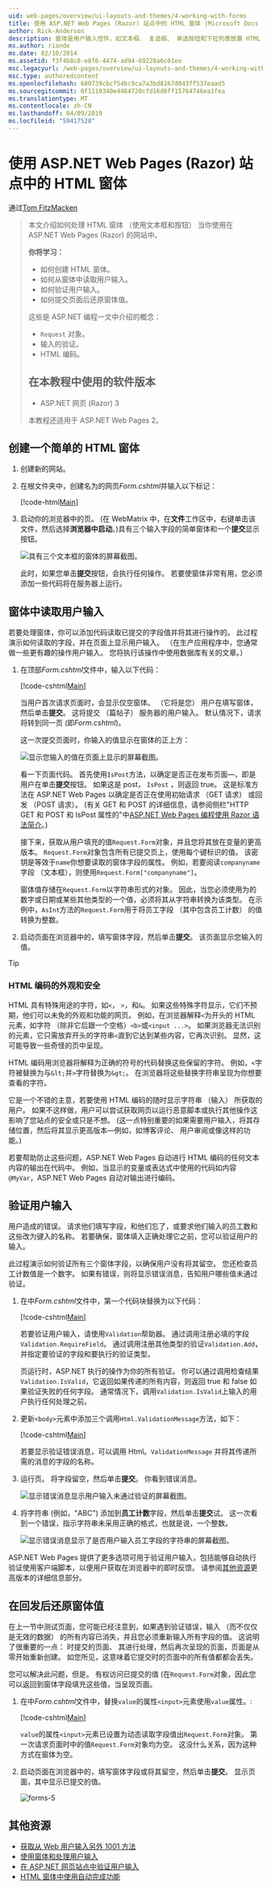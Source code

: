 ```yaml
---
uid: web-pages/overview/ui-layouts-and-themes/4-working-with-forms
title: 使用 ASP.NET Web Pages (Razor) 站点中的 HTML 窗体 |Microsoft Docs
author: Rick-Anderson
description: 窗体是用户输入控件，如文本框、 复选框、 单选按钮和下拉列表放置 HTML 文档的一部分。 使用窗体以下值时...
ms.author: riande
ms.date: 02/10/2014
ms.assetid: f3f4b8c8-e8f6-4474-ad94-69228a6c01ee
msc.legacyurl: /web-pages/overview/ui-layouts-and-themes/4-working-with-forms
msc.type: authoredcontent
ms.openlocfilehash: 680739cbcf54bc9ca7a3bd8167d043ff537eaad5
ms.sourcegitcommit: 0f1119340e4464720cfd16d0ff15764746ea1fea
ms.translationtype: MT
ms.contentlocale: zh-CN
ms.lasthandoff: 04/09/2019
ms.locfileid: "59417528"
---
```

# <a name="working-with-html-forms-in-aspnet-web-pages-razor-sites"></a>使用 ASP.NET Web Pages (Razor) 站点中的 HTML 窗体

通过[Tom FitzMacken](https://github.com/tfitzmac)

> 本文介绍如何处理 HTML 窗体 （使用文本框和按钮） 当你使用在 ASP.NET Web Pages (Razor) 的网站中。
> 
> **你将学习：** 
> 
> - 如何创建 HTML 窗体。
> - 如何从窗体中读取用户输入。
> - 如何验证用户输入。
> - 如何提交页面后还原窗体值。
> 
> 这些是 ASP.NET 编程一文中介绍的概念：
> 
> - `Request` 对象。
> - 输入的验证。
> - HTML 编码。
>   
> 
> ## <a name="software-versions-used-in-the-tutorial"></a>在本教程中使用的软件版本
> 
> 
> - ASP.NET 网页 (Razor) 3
>   
> 
> 本教程还适用于 ASP.NET Web Pages 2。


## <a name="creating-a-simple-html-form"></a>创建一个简单的 HTML 窗体

1. 创建新的网站。
2. 在根文件夹中，创建名为的网页*Form.cshtml*并输入以下标记：

    [!code-html[Main](4-working-with-forms/samples/sample1.html)]
3. 启动你的浏览器中的页。 (在 WebMatrix 中，在**文件**工作区中，右键单击该文件，然后选择**浏览器中启动**。)具有三个输入字段的简单窗体和一个**提交**显示按钮。

    ![具有三个文本框的窗体的屏幕截图。](4-working-with-forms/_static/image1.jpg)

    此时，如果您单击**提交**按钮，会执行任何操作。 若要使窗体非常有用，您必须添加一些代码将在服务器上运行。

## <a name="reading-user-input-from-the-form"></a>窗体中读取用户输入

若要处理窗体，你可以添加代码读取已提交的字段值并将其进行操作的。 此过程演示如何读取的字段，并在页面上显示用户输入。 （在生产应用程序中，您通常做一些更有趣的操作用户输入。 您将执行该操作中使用数据库有关的文章。）

1. 在顶部*Form.cshtml*文件中，输入以下代码：

    [!code-cshtml[Main](4-working-with-forms/samples/sample2.cshtml)]

    当用户首次请求页面时，会显示仅空窗体。 （它将是您） 用户在填写窗体，然后单击**提交**。 这将提交 （篇帖子） 服务器的用户输入。 默认情况下，请求将转到同一页 (即*Form.cshtml*)。

    这一次提交页面时，你输入的值显示在窗体的正上方：

    ![显示您输入的值在页面上显示的屏幕截图。](4-working-with-forms/_static/image2.jpg)

    看一下页面代码。 首先使用`IsPost`方法，以确定是否正在发布页面&#8212;，即是用户在单击**提交**按钮。 如果这是 post， `IsPost` ，则返回 true。 这是标准方法在 ASP.NET Web Pages 以确定是否正在使用初始请求 （GET 请求） 或回发 （POST 请求）。 (有关 GET 和 POST 的详细信息，请参阅侧栏"HTTP GET 和 POST 和 IsPost 属性的"中[ASP.NET Web Pages 编程使用 Razor 语法简介](https://go.microsoft.com/fwlink/?LinkId=202890#SB_HttpGetPost)。)

    接下来，获取从用户填充的值`Request.Form`对象，并且您将其放在变量的更高版本。 `Request.Form`对象包含所有已提交页上，使用每个键标识的值。 该密钥是等效于`name`你想要读取的窗体字段的属性。 例如，若要阅读`companyname`字段 （文本框），则使用`Request.Form["companyname"]`。

    窗体值存储在`Request.Form`以字符串形式的对象。 因此，当您必须使用为的数字或日期或某些其他类型的一个值，必须将其从字符串转换为该类型。 在示例中，`AsInt`方法的`Request.Form`用于将员工字段 （其中包含员工计数） 的值转换为整数。
2. 启动页面在浏览器中的，填写窗体字段，然后单击**提交**。 该页面显示您输入的值。

> [!TIP] 
> 
> <a id="SB_HTMLEncoding"></a>
> ### <a name="html-encoding-for-appearance-and-security"></a>HTML 编码的外观和安全
> 
> HTML 具有特殊用途的字符，如`<`， `>`，和`&`。 如果这些特殊字符显示，它们不预期，他们可以未免的外观和功能的网页。 例如，在浏览器解释`<`为开头的 HTML 元素，如字符 （除非它后跟一个空格）`<b>`或`<input ...>`。 如果浏览器无法识别的元素，它只需放弃开头的字符串`<`直到它达到某些内容，它再次识别。 显然，这可能导致一些奇怪的页中呈现。
> 
> HTML 编码用浏览器将解释为正确的符号的代码替换这些保留的字符。 例如，`<`字符被替换为与`&lt;`并`>`字符替换为`&gt;`。 在浏览器将这些替换字符串呈现为你想要查看的字符。
> 
> 它是一个不错的主意，若要使用 HTML 编码的随时显示字符串 （输入） 所获取的用户。 如果不这样做，用户可以尝试获取网页以运行恶意脚本或执行其他操作这影响了您站点的安全或只是不想。 (这一点特别重要的如果需要用户输入，将其存储位置，然后将其显示更高版本&#8212;例如，如博客评论、 用户审阅或像这样的功能。)
> 
> 若要帮助防止这些问题，ASP.NET Web Pages 自动进行 HTML 编码的任何文本内容的输出在代码中。 例如，当显示的变量或表达式中使用的代码如内容`@MyVar`，ASP.NET Web Pages 自动对输出进行编码。


## <a name="validating-user-input"></a>验证用户输入

用户造成的错误。 请求他们填写字段，和他们忘了，或要求他们输入的员工数和这些改为键入的名称。 若要确保，窗体填入正确处理它之前，您可以验证用户的输入。

此过程演示如何验证所有三个窗体字段，以确保用户没有将其留空。 您还检查员工计数值是一个数字。 如果有错误，则将显示错误消息，告知用户哪些值未通过验证。

1. 在中*Form.cshtml*文件中，第一个代码块替换为以下代码： 

    [!code-cshtml[Main](4-working-with-forms/samples/sample3.cshtml)]

    若要验证用户输入，请使用`Validation`帮助器。 通过调用注册必填的字段`Validation.RequireField`。 通过调用注册其他类型的验证`Validation.Add`，并指定要验证的字段和要执行的验证类型。

    页运行时，ASP.NET 执行的操作为你的所有验证。 你可以通过调用检查结果`Validation.IsValid`，它返回如果传递的所有内容，则返回 true 和 false 如果验证失败的任何字段。 通常情况下，调用`Validation.IsValid`上输入的用户执行任何处理之前。
2. 更新`<body>`元素中添加三个调用`Html.ValidationMessage`方法，如下：

    [!code-cshtml[Main](4-working-with-forms/samples/sample4.cshtml?highlight=8,13,18)]

    若要显示验证错误消息，可以调用 Html。`ValidationMessage` 并将其传递所需的消息的字段的名称。
3. 运行页。 将字段留空，然后单击**提交**。 你看到错误消息。

    ![显示错误消息显示用户输入未通过验证的屏幕截图。](4-working-with-forms/_static/image3.jpg)
4. 将字符串 (例如，"ABC") 添加到**员工计数**字段，然后单击**提交**试。 这一次看到一个错误，指示字符串未采用正确的格式，也就是说，一个整数。

    ![显示错误消息显示了是否用户输入员工字段的字符串的屏幕截图。](4-working-with-forms/_static/image4.jpg)

ASP.NET Web Pages 提供了更多选项可用于验证用户输入，包括能够自动执行验证使用客户端脚本，以便用户获取在浏览器中的即时反馈。 请参阅[其他资源](#Additional_Resources)更高版本的详细信息部分。

## <a name="restoring-form-values-after-postbacks"></a>在回发后还原窗体值

在上一节中测试页面，您可能已经注意到，如果遇到验证错误，输入 （而不仅仅是无效的数据） 的所有内容已消失，并且您必须重新输入所有字段的值。 这说明了很重要的一点： 时提交的页面、 其进行处理，然后再次呈现的页面，页面是从零开始重新创建。 如您所见，这意味着它提交时的页面中的所有值都都会丢失。

您可以解决此问题，但是。 有权访问已提交的值 (在`Request.Form`对象，因此您可以返回到窗体字段填充这些值，当呈现页面。

1. 在中*Form.cshtml*文件中，替换`value`的属性`<input>`元素使用`value`属性。: 

    [!code-cshtml[Main](4-working-with-forms/samples/sample5.cshtml?highlight=13,19,25)]

    `value`的属性`<input>`元素已设置为动态读取字段值出`Request.Form`对象。 第一次请求页面时中的值`Request.Form`对象均为空。 这没什么关系，因为这种方式在窗体为空。
2. 启动页面在浏览器中的，填写窗体字段或将其留空，然后单击**提交**。 显示页面，其中显示已提交的值。

    ![forms-5](4-working-with-forms/_static/image5.jpg)

<a id="Additional_Resources"></a>
## <a name="additional-resources"></a>其他资源

- [获取从 Web 用户输入另外 1001 方法](https://msdn.microsoft.com/library/ms971057.aspx)
- [使用窗体和处理用户输入](https://msdn.microsoft.com/library/ms525182(VS.90).aspx)
- [在 ASP.NET 网页站点中验证用户输入](https://go.microsoft.com/fwlink/?LinkId=253002)
- [HTML 窗体中使用自动完成功能](https://msdn.microsoft.com/library/ms533032(VS.85).aspx)
